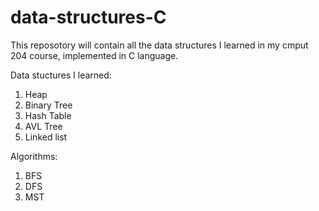 # data-structures-C
This reposotory will contain all the data structures I learned in my cmput 204 course, implemented in C language.

Data stuctures I learned:
1. Heap
2. Binary Tree
3. Hash Table
4. AVL Tree
5. Linked list

Algorithms:
1. BFS
2. DFS
3. MST